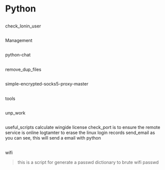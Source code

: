 # Python

##
check_lonin_user

##
Management

##
python-chat

##
remove_dup_files

##
simple-encrypted-socks5-proxy-master

##
tools

##
unp_work

##
useful_scripts
 calculate wingide license
 check_port is to ensure the remote service is online
 logtamter to erase the linux login records
 send_email  as you can see, this will send a email with python

##
wifi
> this is a script for generate a passwd dictionary to brute wifi passwd
